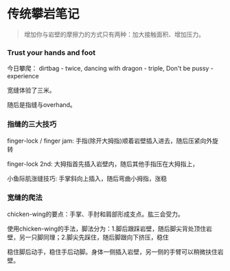 # 传统攀岩笔记
> 增加你与岩壁的摩擦力的方式只有两种：加大接触面积、增加压力。


### Trust your hands and foot


今日攀爬： dirtbag - twice, dancing with dragon - triple, Don't be pussy - experience


宽缝体验了三米。

随后是指缝与overhand。


### 指缝的三大技巧

finger-lock / finger jam: 手指(除开大拇指)顺着岩壁插入进去，随后压紧向外旋转

finger-lock 2nd: 大拇指首先插入岩壁内，随后其他手指压在大拇指上，

小鱼际肌涨缝技巧: 手掌斜向上插入，随后弯曲小拇指，涨稳


### 宽缝的爬法

chicken-wing的要点：手掌、手肘和肩部形成支点。肱三会受力。

使用chicken-wing的手法，脚法分为：1.脚后跟踩岩壁，随后脚尖背处顶住岩壁，另一只脚同理；2.脚尖先踩住，随后脚跟向下挤压，稳住

稳住脚后动手，稳住手后动脚。身体一侧插入岩壁，另一侧的手臂可以稍微扶住岩壁。

